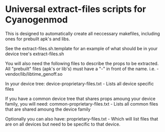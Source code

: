 Universal extract-files scripts for Cyanogenmod
===============================

This is designed to automatically create all neccessary makefiles, including ones for prebuilt
apk's and libs.

See the extract-files.sh.template for an example of what should be in your device tree's
extract-files.sh

You will also need the following files to describe the props to be extracted.
  All "prebuilt" files (apk's or lib's) must have a "-" in front of the name.
  i.e. -vendor/lib/libtime_genoff.so

In your device tree:
    device-proprietary-files.txt - Lists all device specific files

If you have a common device tree that shares props amoung your device family, you will need:
    common-proprietary-files.txt - Lists all common files that are shared amoung the device family

Optionally you can also have:
    proprietary-files.txt - Which will list files that are on all devices but need to be specific
    to that device.
